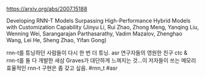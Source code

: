 https://arxiv.org/abs/2007.15188

Developing RNN-T Models Surpassing High-Performance Hybrid Models with
  Customization Capability (Jinyu Li, Rui Zhao, Zhong Meng, Yanqing Liu, Wenning Wei, Sarangarajan Parthasarathy, Vadim Mazalov, Zhenghao Wang, Lei He, Sheng Zhao, Yifan Gong)

rnn-t를 튜닝하던 사람들이 다시 한 번 더 튜닝. asr 연구자들의 영원한 친구 ctc & rnn-t를 둘 다 개발한 새삼 Graves가 대단하게 느껴지는 것...이 저자들이 쓰는 메모리 효율적인 rnn-t 구현은 좀 갖고 싶음. #rnn_t #asr